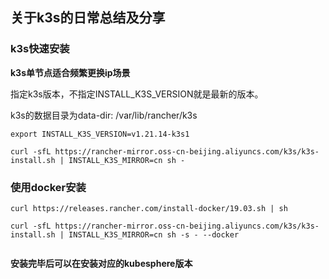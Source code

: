 ## 关于k3s的日常总结及分享

### k3s快速安装 

**k3s单节点适合频繁更换ip场景**

指定k3s版本，不指定INSTALL_K3S_VERSION就是最新的版本。

k3s的数据目录为data-dir: /var/lib/rancher/k3s

```
export INSTALL_K3S_VERSION=v1.21.14-k3s1
```

```
curl -sfL https://rancher-mirror.oss-cn-beijing.aliyuncs.com/k3s/k3s-install.sh | INSTALL_K3S_MIRROR=cn sh -
```
### 使用docker安装
```
curl https://releases.rancher.com/install-docker/19.03.sh | sh
```


```
curl -sfL https://rancher-mirror.oss-cn-beijing.aliyuncs.com/k3s/k3s-install.sh | INSTALL_K3S_MIRROR=cn sh -s - --docker


```
**安装完毕后可以在安装对应的kubesphere版本**
